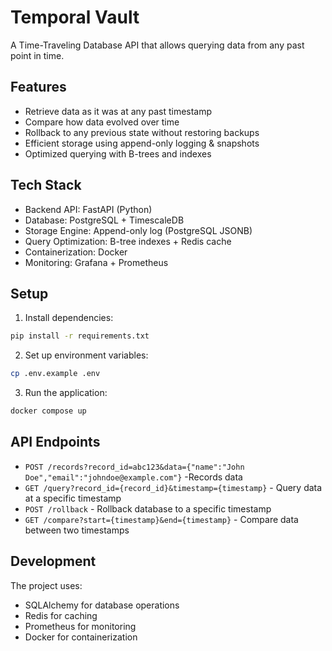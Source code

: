 # Temporal Vault

A Time-Traveling Database API that allows querying data from any past point in time.

## Features

- Retrieve data as it was at any past timestamp
- Compare how data evolved over time
- Rollback to any previous state without restoring backups
- Efficient storage using append-only logging & snapshots
- Optimized querying with B-trees and indexes

## Tech Stack

- Backend API: FastAPI (Python)
- Database: PostgreSQL + TimescaleDB
- Storage Engine: Append-only log (PostgreSQL JSONB)
- Query Optimization: B-tree indexes + Redis cache
- Containerization: Docker
- Monitoring: Grafana + Prometheus

## Setup

1. Install dependencies:

```bash
pip install -r requirements.txt
```

2. Set up environment variables:

```bash
cp .env.example .env

```

3. Run the application:

```bash
docker compose up
```

## API Endpoints

- `POST /records?record_id=abc123&data={"name":"John Doe","email":"johndoe@example.com"}` -Records data
- `GET /query?record_id={record_id}&timestamp={timestamp}` - Query data at a specific timestamp
- `POST /rollback` - Rollback database to a specific timestamp
- `GET /compare?start={timestamp}&end={timestamp}` - Compare data between two timestamps

## Development

The project uses:

- SQLAlchemy for database operations
- Redis for caching
- Prometheus for monitoring
- Docker for containerization

